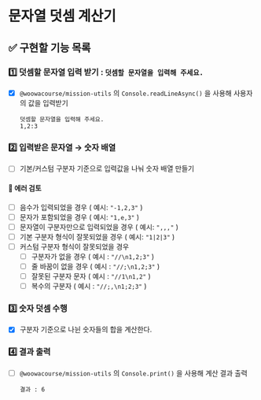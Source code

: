 # 문자열 덧셈 계산기

## ✅ 구현할 기능 목록

### 1️⃣ 덧셈할 문자열 입력 받기 : `덧셈할 문자열을 입력해 주세요.`

-   [x] `@woowacourse/mission-utils` 의 `Console.readLineAsync()` 을 사용해 사용자의 값을 입력받기
    ```
    덧셈할 문자열을 입력해 주세요.
    1,2:3
    ```

### 2️⃣ 입력받은 문자열 → 숫자 배열

-   [ ] 기본/커스텀 구분자 기준으로 입력값을 나눠 숫자 배열 만들기

#### 🚨 에러 검토

-   [ ] 음수가 입력되었을 경우 ( 예시: `"-1,2,3"` )
-   [ ] 문자가 포함되었을 경우 ( 예시: `"1,e,3"` )
-   [ ] 문자열이 구분자만으로 입력되었을 경우 ( 예시: `",,,"` )
-   [ ] 기본 구분자 형식이 잘못되었을 경우 ( 예시: `"1|2|3"` )
-   [ ] 커스텀 구분자 형식이 잘못되었을 경우
    -   [ ] 구분자가 없을 경우 ( 예시 : `"//\n1,2;3"` )
    -   [ ] 줄 바꿈이 없을 경우 ( 예시 : `"//;\n1,2;3"` )
    -   [ ] 잘못된 구분자 문자 ( 예시 : `"//1\n1,2"` )
    -   [ ] 복수의 구분자 ( 예시 : `"//;,\n1;2;3"` )

### 3️⃣ 숫자 덧셈 수행

-   [x] 구분자 기준으로 나뉜 숫자들의 합을 계산한다.

### 4️⃣ 결과 출력

-   [ ] `@woowacourse/mission-utils` 의 `Console.print()` 을 사용해 계산 결과 출력
    ```
    결과 : 6
    ```
